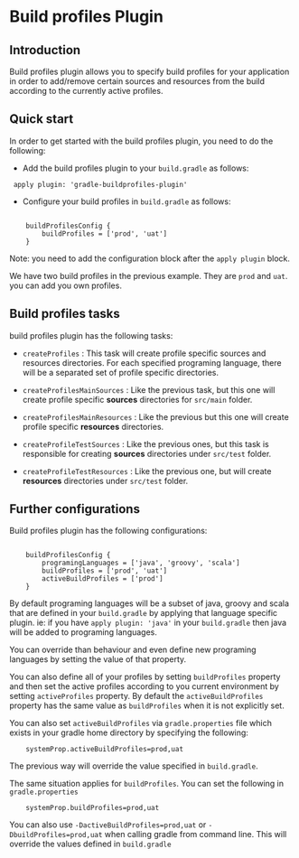 # Build profiles Plugin

## Introduction

Build profiles plugin allows you to specify build profiles for your application in order to add/remove certain
sources and resources from the build according to the currently active profiles.

## Quick start

In order to get started with the build profiles plugin, you need to do the following:

* Add the build profiles plugin to your `build.gradle` as follows:

` apply plugin: 'gradle-buildprofiles-plugin'`

* Configure your build profiles in `build.gradle` as follows:

```

    buildProfilesConfig {
        buildProfiles = ['prod', 'uat']
    }

```

Note: you need to add the configuration block after the `apply plugin` block.

We have two build profiles in the previous example. They are `prod` and `uat`. 
you can add you own profiles.

## Build profiles tasks

build profiles plugin has the following tasks:

* `createProfiles` : This task will create profile specific sources and resources directories.
For each specified programing language, there will be a separated set of profile specific directories.

* `createProfilesMainSources` : Like the previous task, but this one will create profile specific
**sources** directories for `src/main` folder.

* `createProfilesMainResources` : Like the previous but this one will create profile
specific **resources** directories.

* `createProfileTestSources` : Like the previous ones, but this task is responsible for
creating **sources** directories under `src/test` folder.

* `createProfileTestResources` : Like the previous one, but will create **resources**
directories under `src/test` folder.

## Further configurations

Build profiles plugin has the following configurations:

```

    buildProfilesConfig {
        programingLanguages = ['java', 'groovy', 'scala']
        buildProfiles = ['prod', 'uat']
        activeBuildProfiles = ['prod'] 
    }

```

By default programing languages will be a subset of java, groovy and scala that
are defined in your `build.gradle` by applying that language specific plugin. ie: if
you have `apply plugin: 'java'` in your `build.gradle` then java will be added to
programing languages.

You can override than behaviour and even define new programing languages by setting
the value of that property.

You can also define all of your profiles by setting `buildProfiles` property and
then set the active profiles according to you current environment by setting
`activeProfiles` property. By default the `activeBuildProfiles` property has the same
value as `buildProfiles` when it is not explicitly set.

You can also set `activeBuildProfiles` via `gradle.properties` file which exists
in your gradle home directory by specifying the following:

```
    systemProp.activeBuildProfiles=prod,uat
```

The previous way will override the value specified in `build.gradle`.

The same situation applies for `buildProfiles`. You can set the following in `gradle.properties`

```
    systemProp.buildProfiles=prod,uat
```

You can also use `-DactiveBuildProfiles=prod,uat` or `-DbuildProfiles=prod,uat`
when calling gradle from command line. This will override the values defined in `build.gradle`